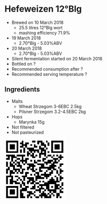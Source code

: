 # Hefeweizen 12°Blg

  * Brewed on 10 March 2018
    * 25.5 litres 12°Blg wort
    * mashing efficiency 71.9%
  * 19 March 2018
    * 2.70°Blg - 5.03%ABV
  * 20 March 2018
    * 2.70°Blg - 5.03%ABV
  * Silent fermentation started on 20 March 2018
  * Bottled on ?
  * Recommended consumption after ?
  * Recommended serving temperature ?

## Ingredients

  * Malts
    * Wheat Strzegom 3-6EBC 2.5kg
    * Pilsner Strzegom 3.2-4.5EBC 2kg
  * Hops
    * Marynka 15g 
  * Not filtered
  * Not pasteurized
  
![qrcode](qrs/15.png)

